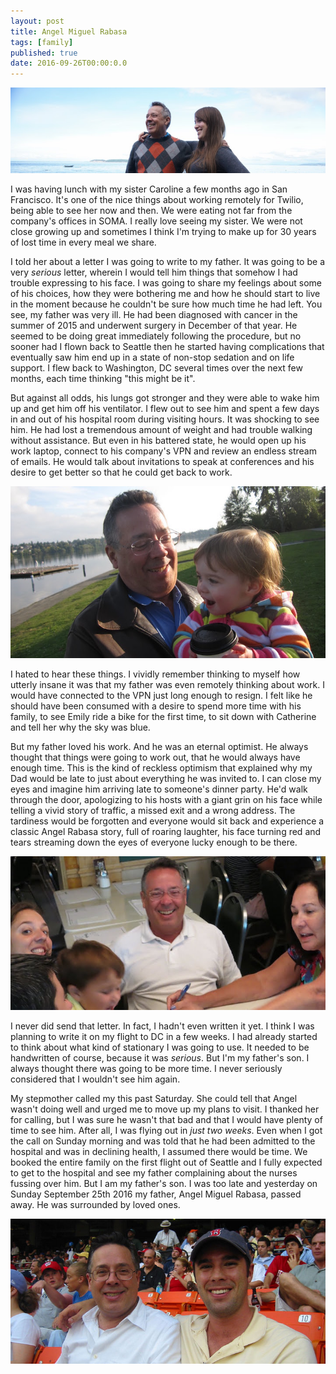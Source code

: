 ```yaml
---
layout: post
title: Angel Miguel Rabasa
tags: [family]
published: true
date: 2016-09-26T00:00:0.0
---
```

![Angel and Caroline](/images/2016-09-26-angel-miguel-rabasa2.jpg)

I was having lunch with my sister Caroline a few months ago in San Francisco. It's one of the nice things about working remotely for Twilio, being able to see her now and then. We were eating not far from the company's offices in SOMA. I really love seeing my sister. We were not close growing up and sometimes I think I'm trying to make up for 30 years of lost time in every meal we share. 

I told her about a letter I was going to write to my father. It was going to be a very *serious* letter, wherein I would tell him things that somehow I had trouble expressing to his face. I was going to share my feelings about some of his choices, how they were bothering me and how he should start to live in the moment because he couldn't be sure how much time he had left. You see, my father was very ill. He had been diagnosed with cancer in the summer of 2015 and underwent surgery in December of that year. He seemed to be doing great immediately following the procedure, but no sooner had I flown back to Seattle then he started having complications that eventually saw him end up in a state of non-stop sedation and on life support. I flew back to Washington, DC several times over the next few months, each time thinking "this might be it". 

But against all odds, his lungs got stronger and they were able to wake him up and get him off his ventilator. I flew out to see him and spent a few days in and out of his hospital room during visiting hours. It was shocking to see him. He had lost a tremendous amount of weight and had trouble walking without assistance. But even in his battered state, he would open up his work laptop, connect to his company's VPN and review an endless stream of emails. He would talk about invitations to speak at conferences and his desire to get better so that he could get back to work. 

![Angel and Catherine](/images/2016-09-26-angel-miguel-rabasa3.jpg)

I hated to hear these things. I vividly remember thinking to myself how utterly insane it was that my father was even remotely thinking about work. I would have connected to the VPN just long enough to resign. I felt like he should have been consumed with a desire to spend more time with his family, to see Emily ride a bike for the first time, to sit down with Catherine and tell her why the sky was blue. 

But my father loved his work. And he was an eternal optimist. He always thought that things were going to work out, that he would always have enough time. This is the kind of reckless optimism that explained why my Dad would be late to just about everything he was invited to. I can close my eyes and imagine him arriving late to someone's dinner party. He'd walk through the door, apologizing to his hosts with a giant grin on his face while telling a vivid story of traffic, a missed exit and a wrong address. The tardiness would be forgotten and everyone would sit back and experience a classic Angel Rabasa story, full of roaring laughter, his face turning red and tears streaming down the eyes of everyone lucky enough to be there.

![Angel laughing](/images/2016-09-26-angel-miguel-rabasa.jpg)

I never did send that letter. In fact, I hadn't even written it yet. I think I was planning to write it on my flight to DC in a few weeks. I had already started to think about what kind of stationary I was going to use. It needed to be handwritten of course, because it was *serious*. But I'm my father's son. I always thought there was going to be more time. I never seriously considered that I wouldn't see him again.

My stepmother called my this past Saturday. She could tell that Angel wasn't doing well and urged me to move up my plans to visit. I thanked her for calling, but I was sure he wasn't that bad and that I would have plenty of time to see him. After all, I was flying out in *just two weeks*. Even when I got the call on Sunday morning and was told that he had been admitted to the hospital and was in declining health, I assumed there would be time. We booked the entire family on the first flight out of Seattle and I fully expected to get to the hospital and see my father complaining about the nurses fussing over him. But I am my father's son. I was too late and yesterday on Sunday September 25th 2016 my father, Angel Miguel Rabasa, passed away. He was surrounded by loved ones.

![Angel and Carter](/images/2016-09-26-angel-miguel-rabasa4.jpg)





